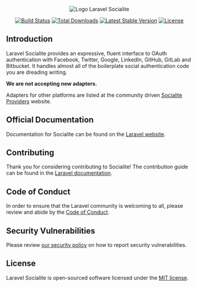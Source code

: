 <p align="center"><img src="/art/logo.svg" alt="Logo Laravel Socialite"></p>

<p align="center">
<a href="https://github.com/laravel/socialite/actions"><img src="https://github.com/laravel/socialite/workflows/tests/badge.svg" alt="Build Status"></a>
<a href="https://packagist.org/packages/laravel/socialite"><img src="https://img.shields.io/packagist/dt/laravel/socialite" alt="Total Downloads"></a>
<a href="https://packagist.org/packages/laravel/socialite"><img src="https://img.shields.io/packagist/v/laravel/socialite" alt="Latest Stable Version"></a>
<a href="https://packagist.org/packages/laravel/socialite"><img src="https://img.shields.io/packagist/l/laravel/socialite" alt="License"></a>
</p>

## Introduction

Laravel Socialite provides an expressive, fluent interface to OAuth authentication with Facebook, Twitter, Google, LinkedIn, GitHub, GitLab and Bitbucket. It handles almost all of the boilerplate social authentication code you are dreading writing.

**We are not accepting new adapters.**

Adapters for other platforms are listed at the community driven [Socialite Providers](https://socialiteproviders.com/) website.

## Official Documentation

Documentation for Socialite can be found on the [Laravel website](https://laravel.com/docs/socialite).

## Contributing

Thank you for considering contributing to Socialite! The contribution guide can be found in the [Laravel documentation](https://laravel.com/docs/contributions).

## Code of Conduct

In order to ensure that the Laravel community is welcoming to all, please review and abide by the [Code of Conduct](https://laravel.com/docs/contributions#code-of-conduct).

## Security Vulnerabilities

Please review [our security policy](https://github.com/laravel/socialite/security/policy) on how to report security vulnerabilities.

## License

Laravel Socialite is open-sourced software licensed under the [MIT license](LICENSE.md).
